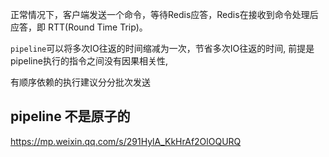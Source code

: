 正常情况下，客户端发送一个命令，等待Redis应答，Redis在接收到命令处理后应答，即 RTT(Round Time Trip)。



`pipeline`可以将多次IO往返的时间缩减为一次，节省多次IO往返的时间, 前提是pipeline执行的指令之间没有因果相关性, 

有顺序依赖的执行建议分分批次发送



## pipeline 不是原子的



https://mp.weixin.qq.com/s/291HylA_KkHrAf2OlOQURQ


